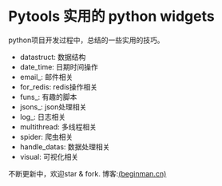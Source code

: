Pytools 实用的 python widgets
======

python项目开发过程中，总结的一些实用的技巧。

- datastruct: 数据结构
- date_time: 日期时间操作
- email_: 邮件相关
- for_redis: redis操作相关
- funs_: 有趣的脚本
- jsons_: json处理相关
- log_: 日志相关
- multithread: 多线程相关
- spider: 爬虫相关
- handle_datas: 数据处理相关
- visual: 可视化相关

不断更新中，欢迎star & fork. 博客:[(beginman.cn)](http://beginman.cn)

